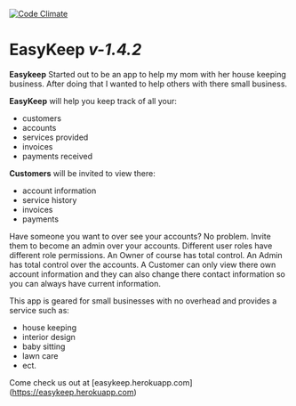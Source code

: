 [![Code Climate](https://codeclimate.com/github/anthonymidili/EasyKeep.png)](https://codeclimate.com/github/anthonymidili/EasyKeep)

# EasyKeep *v-1.4.2*

**Easykeep** Started out to be an app to help my mom with her house keeping business. After doing that I wanted
to help others with there small business.

**EasyKeep** will help you keep track of all your:

+ customers
+ accounts
+ services provided
+ invoices
+ payments received

**Customers** will be invited to view there:

+ account information
+ service history
+ invoices
+ payments

Have someone you want to over see your accounts? No problem. Invite them to become an admin over your accounts.
Different user roles have different role permissions. An Owner of course has total control. An Admin has total control
over the accounts. A Customer can only view there own account information and they can also change there contact
information so you can always have current information.

This app is geared for small businesses with no overhead and provides a service such as:

+ house keeping
+ interior design
+ baby sitting
+ lawn care
+ ect.

Come check us out at [easykeep.herokuapp.com] (https://easykeep.herokuapp.com)
